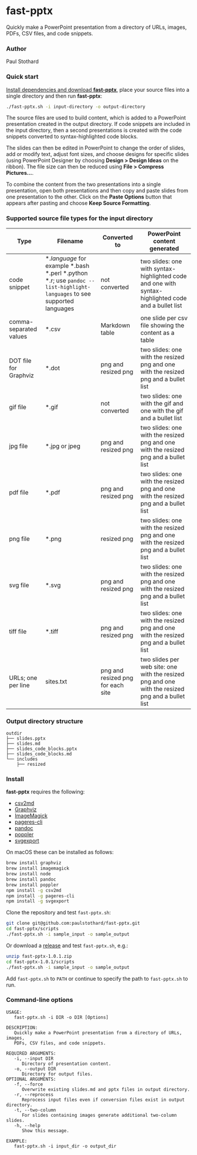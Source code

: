 # fast-pptx

Quickly make a PowerPoint presentation from a directory of URLs, images, PDFs, CSV files, and code snippets.

### Author

Paul Stothard

### Quick start

[Install dependencies and download **fast-pptx**](#install), place your source files into a single directory and then run **fast-pptx**:

```bash
./fast-pptx.sh -i input-directory -o output-directory
```

The source files are used to build content, which is added to a PowerPoint presentation created in the output directory. If code snippets are included in the input directory, then a second presentations is created with the code snippets converted to syntax-highlighted code blocks.

The slides can then be edited in PowerPoint to change the order of slides, add or modify text, adjust font sizes, and choose designs for specific slides (using PowerPoint Designer by choosing **Design > Design Ideas** on the ribbon). The file size can then be reduced using **File > Compress Pictures...**.

To combine the content from the two presentations into a single presentation, open both presentations and then copy and paste slides from one presentation to the other. Click on the **Paste Options** button that appears after pasting and choose **Keep Source Formatting**.

### Supported source file types for the input directory

| Type                   | Filename                                                                                                                     | Converted to                      | PowerPoint content generated                                                                        |
|------------------------|------------------------------------------------------------------------------------------------------------------------------|-----------------------------------|-----------------------------------------------------------------------------------------------------|
| code snippet           | \*.*language* for example \*.bash \*.perl \*.python \*.r; use `pandoc --list-highlight-languages` to see supported languages | not converted                     | two slides: one with syntax-highlighted code and one with syntax-highlighted code and a bullet list |
| comma-separated values | \*.csv                                                                                                                       | Markdown table                    | one slide per csv file showing the content as a table                                               |
| DOT file for Graphviz  | \*.dot                                                                                                                       | png and resized png               | two slides: one with the resized png and one with the resized png and a bullet list                 |
| gif file               | \*.gif                                                                                                                       | not converted                     | two slides: one with the gif and one with the gif and a bullet list                                 |
| jpg file               | \*.jpg or jpeg                                                                                                               | png and resized png               | two slides: one with the resized png and one with the resized png and a bullet list                 |
| pdf file               | \*.pdf                                                                                                                       | png and resized png               | two slides: one with the resized png and one with the resized png and a bullet list                 |
| png file               | \*.png                                                                                                                       | resized png                       | two slides: one with the resized png and one with the resized png and a bullet list                 |
| svg file               | \*.svg                                                                                                                       | png and resized png               | two slides: one with the resized png and one with the resized png and a bullet list                 |
| tiff file              | \*.tiff                                                                                                                      | png and resized png               | two slides: one with the resized png and one with the resized png and a bullet list                 |
| URLs; one per line     | sites.txt                                                                                                                    | png and resized png for each site | two slides per web site: one with the resized png and one with the resized png and a bullet list    |

### Output directory structure

```
outdir
├── slides.pptx
├── slides.md
├── slides_code_blocks.pptx
├── slides_code_blocks.md
└── includes
    ├── resized
```

### Install

**fast-pptx** requires the following:

* [csv2md](https://github.com/pstaender/csv2md)
* [Graphviz](https://graphviz.org)
* [ImageMagick](https://imagemagick.org)
* [pageres-cli](https://github.com/sindresorhus/pageres-cli)
* [pandoc](https://pandoc.org)
* [poppler](https://poppler.freedesktop.org)
* [svgexport](https://github.com/shakiba/svgexport)

On macOS these can be installed as follows:

```bash
brew install graphviz
brew install imagemagick
brew install node
brew install pandoc
brew install poppler
npm install -g csv2md
npm install -g pageres-cli
npm install -g svgexport
```

Clone the repository and test `fast-pptx.sh`:

```bash
git clone git@github.com:paulstothard/fast-pptx.git
cd fast-pptx/scripts
./fast-pptx.sh -i sample_input -o sample_output
```

Or download a [release](https://github.com/paulstothard/fast-pptx/releases/) and test `fast-pptx.sh`, e.g.:

```bash
unzip fast-pptx-1.0.1.zip
cd fast-pptx-1.0.1/scripts
./fast-pptx.sh -i sample_input -o sample_output
```

Add `fast-pptx.sh` to `PATH` or continue to specify the path to `fast-pptx.sh` to run.

### Command-line options

```
USAGE:
   fast-pptx.sh -i DIR -o DIR [Options]

DESCRIPTION:
   Quickly make a PowerPoint presentation from a directory of URLs, images,
   PDFs, CSV files, and code snippets.

REQUIRED ARGUMENTS:
   -i, --input DIR
      Directory of presentation content.
   -o, --output DIR
      Directory for output files.
OPTIONAL ARGUMENTS:
   -f, --force
      Overwrite existing slides.md and pptx files in output directory.
   -r, --reprocess
      Reprocess input files even if conversion files exist in output directory.
   -t, --two-column
      For slides containing images generate additional two-column slides.
   -h, --help
      Show this message.

EXAMPLE:
   fast-pptx.sh -i input_dir -o output_dir 
```
